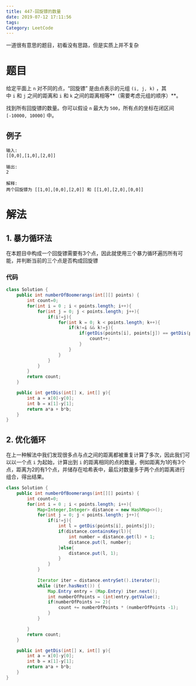 ```yaml
---
title: 447-回旋镖的数量
date: 2019-07-12 17:11:56
tags: 
Category: LeetCode
---
```


一道很有意思的题目，初看没有思路，但是实质上并不复杂

<!--more-->

# 题目

给定平面上 `n` 对不同的点，“回旋镖” 是由点表示的元组 `(i, j, k)` ，其中 `i` 和 `j` 之间的距离和 `i` 和 `k` 之间的距离相等**（需要考虑元组的顺序）**。

找到所有回旋镖的数量。你可以假设 `n` 最大为 `500`，所有点的坐标在闭区间 `[-10000, 10000]` 中。

## 例子

```plain
输入:
[[0,0],[1,0],[2,0]]

输出:
2

解释:
两个回旋镖为 [[1,0],[0,0],[2,0]] 和 [[1,0],[2,0],[0,0]]
```

# 解法

## 1. 暴力循环法

在本题目中构成一个回旋镖需要有3个点，因此就使用三个暴力循环遍历所有可能，并判断当前的三个点是否构成回旋镖

### 代码

```java
class Solution {
    public int numberOfBoomerangs(int[][] points) {
        int count=0;
        for(int i = 0 ; i < points.length; i++){
            for(int j = 0; j < points.length; j++){
                if(i!=j){
                    for(int k = 0; k < points.length; k++){
                        if(k!=i && k!=j){
                            if(getDis(points[i], points[j]) == getDis(points[j], points[k])){
                                count++;
                            }
                        }
                    }
                }
            }
        }
        return count;
    }

    public int getDis(int[] x, int[] y){
        int a = x[0]-y[0];
        int b = x[1]-y[1];
        return a*a + b*b;
    }
}
```

## 2. 优化循环

在上一种解法中我们发现很多点与点之间的距离都被重复计算了多次，因此我们可以以一个点 `i` 为起始，计算出到 `i` 的距离相同的点的数量，例如距离为1的有3个点，距离为2的有1个点，并储存在哈希表中，最后对数量多于两个点的距离进行组合，得出结果。

```java
class Solution {
    public int numberOfBoomerangs(int[][] points) {
        int count=0;
        for(int i = 0 ; i < points.length; i++){
            Map<Integer,Integer> distance = new HashMap<>();
            for(int j = 0; j < points.length; j++){
                if(i!=j){
                    int l = getDis(points[i], points[j]);
                    if(distance.containsKey(l)){
                        int number = distance.get(l) + 1;
                        distance.put(l, number);
                    }else{
                        distance.put(l, 1);
                    }
                }
            }
            
            Iterator iter = distance.entrySet().iterator();
            while (iter.hasNext()) {
                Map.Entry entry = (Map.Entry) iter.next();
                int numberOfPoints = (int)entry.getValue();
                if(numberOfPoints >= 2){
                    count += numberOfPoints * (numberOfPoints -1);
                }
            }

        }
        return count;
    }

    public int getDis(int[] x, int[] y){
        int a = x[0]-y[0];
        int b = x[1]-y[1];
        return a*a + b*b;
    }
}
```